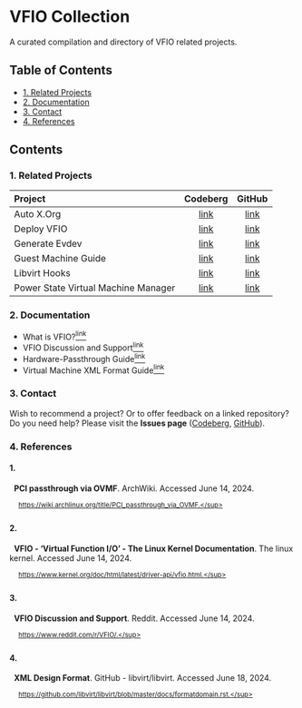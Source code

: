 # VFIO Collection
A curated compilation and directory of VFIO related projects.

## Table of Contents
- [1. Related Projects](#1-related-projects)
- [2. Documentation](#2-documentation)
- [3. Contact](#3-contact)
- [4. References](#4-references)

## Contents
### 1. Related Projects
| Project                             | Codeberg          | GitHub          |
| :---                                | :---:             | :---:           |
| Auto X.Org                          | [link][codeberg1] | [link][github1] |
| Deploy VFIO                         | [link][codeberg2] | [link][github2] |
| Generate Evdev                      | [link][codeberg3] | [link][github3] |
| Guest Machine Guide                 | [link][codeberg4] | [link][github4] |
| Libvirt Hooks                       | [link][codeberg5] | [link][github5] |
| Power State Virtual Machine Manager | [link][codeberg6] | [link][github6] |

[codeberg1]: https://codeberg.org/portellam/auto-xorg
[github1]:   https://github.com/portellam/auto-xorg
[codeberg2]: https://codeberg.org/portellam/deploy-VFIO
[github2]:   https://github.com/portellam/deploy-VFIO
[codeberg3]: https://codeberg.org/portellam/generate-evdev
[github3]:   https://github.com/portellam/generate-evdev
[codeberg4]: https://codeberg.org/portellam/guest-machine-guide
[github4]:   https://github.com/portellam/guest-machine-guide
[codeberg5]: https://codeberg.org/portellam/libvirt-hooks
[github5]:   https://github.com/portellam/libvirt-hooks
[codeberg6]: https://codeberg.org/portellam/powerstate-virtmanager
[github6]:   https://github.com/portellam/powerstate-virtmanager

### 2. Documentation
- What is VFIO?[<sup>link</sup>](#2)
- VFIO Discussion and Support[<sup>link</sup>](#3)
- Hardware-Passthrough Guide[<sup>link</sup>](#1)
- Virtual Machine XML Format Guide[<sup>link</sup>](#4)

### 3. Contact
Wish to recommend a project? Or to offer feedback on a linked repository? Do you
need help? Please visit the **Issues page** ([Codeberg][codeberg-issues],
[GitHub][github-issues]).

[codeberg-issues]: https://codeberg.org/portellam/vfio-collection/issues
[github-issues]:   https://github.com/portellam/vfio-collection/issues

### 4. References
#### 1.
&nbsp;&nbsp;**PCI passthrough via OVMF**. ArchWiki. Accessed June 14, 2024.

&nbsp;&nbsp;&nbsp;&nbsp;<sup>https://wiki.archlinux.org/title/PCI_passthrough_via_OVMF.</sup>

#### 2.
&nbsp;&nbsp;**VFIO - ‘Virtual Function I/O’ - The Linux Kernel Documentation**.
The linux kernel. Accessed June 14, 2024.

&nbsp;&nbsp;&nbsp;&nbsp;<sup>https://www.kernel.org/doc/html/latest/driver-api/vfio.html.</sup>

#### 3.
&nbsp;&nbsp;**VFIO Discussion and Support**. Reddit. Accessed June 14, 2024.

&nbsp;&nbsp;&nbsp;&nbsp;<sup>https://www.reddit.com/r/VFIO/.</sup>

#### 4.
&nbsp;&nbsp;**XML Design Format**. GitHub - libvirt/libvirt. Accessed June 18, 2024.

&nbsp;&nbsp;&nbsp;&nbsp;<sup>https://github.com/libvirt/libvirt/blob/master/docs/formatdomain.rst.</sup>

